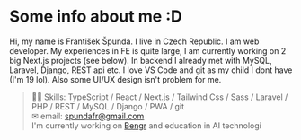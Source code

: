 # Some info about me :D
Hi, my name is František Špunda. I live in Czech Republic. I am web developer. My experiences in FE is quite large, I am currently working on 2 big Next.js projects (see below). In backend I already met with MySQL, Laravel, Django, REST api etc. I love VS Code and git as my child I dont have (I'm 19 lol). Also some UI/UX design isn't problem for me.
> 🐱‍👤 Skills: TypeScript / React / Next.js / Tailwind Css / Sass / Laravel / PHP / REST / MySQL / Django  / PWA / git <br>
> ✉ email: [spundafr@gmail.com](mailto:spundafr@gmail.com) <br>
> I'm currently working on [Bengr](https://github.com/bengr-digital) and education in AI technologi

